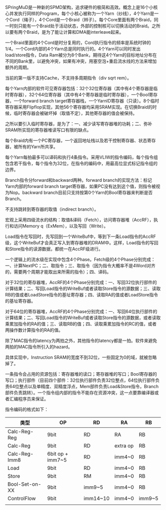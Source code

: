

SPringMuD是一种新的SPMD架构，追求硬件的极简和高效。概念上是16个小核心并发执行同样的Program，每个小核心被称为一个Yarn（纱线），4个Yarn是一个Cord（绳子），4个Cord是一个Braid（辫子）。每个Core里面有两个Braid，同一时刻只能有一个Braid处于活动状态，外部的控制核可以切换活动的Braid。之所以要有两个Braid，是为了能让计算和DMA能interleave起来。

一个Braid里面的4个Cord是时分复用的，Cord执行指令的频率是系统时钟的1/4。一个Cord内部的4个Yarn总是同时执行的。4个Yarn可以同时发出load/store指令，Data Ram被分为8个Bank，期待这4个Yarn的目标地址分布在不同的Bank里，以避免冲突，如果有冲突，用塞空泡+重启流水线的方法来增加额外的周期。

当前的第一版不支持Cache，不支持多周期指令（div sqrt rem）。

每个Yarn内部的软件可见寄存器包括：32个32位寄存器（其中有4个寄存器是临时寄存器），32个64位寄存器（其中有4个寄存器是临时寄存器），一个Bool寄存器，一个forward branch target寄存器栈，一个YarnID寄存器（只读）。8个临时寄存器采用Flipflop实现，其他56个寄存器均采用SRAM实现。在切换Braid的时候，临时寄存器会被破坏掉（取值不定），其他寄存器的值会被保持。

之所以要引入临时寄存器，是为了：一、减少读写寄存器堆的功耗；二、弥补SRAM所实现的寄存器堆读写口有限的缺点。

每个Braid内有一个PC寄存器，一个返回地址栈以及若干控制寄存器、状态寄存器，被所有的Yarn所共享。

每个Yarn每拍最多可以译码和执行4条指令。采用VLIW的指令编码，每个指令组包含若干指令，每个指令为32位，在指令的编码中，用最高位显式标记指令组的边界。

Branch指令分forward和backward两种。forward branch的实现方法：标记Yarn内部的forward branch target寄存器，如果PC没有达到这个值，则指令被视为Nop。backward branch目前只支持按第0个Yarn的Bool寄存器来判断是否Branch。

不支持跳转到寄存器的取值（indirect branch）。

宏观上采用四级流水的结构：取值&译码（Fetch），访问寄存器堆（AccRF），执行和访问Memory		q（ExMem），以及写回（Write）。

Load指令在写回时，先写回到一个WriteBuf中，等到下一条Load指令的AccRF级，这个WriteBuf才会真正写入到寄存器堆的DRAM中。这样，Load指令的写回和Store指令的读源数据，都统一在AccRF级进行。

一个逻辑上的流水级在实现中包含4个Phase。Fetch级的4个Phase分别完成：一、计算NextPC；二、取指令；三、取指令（因为指令大概率不是4Word对齐的，需要两个周期才能取出来所需的指令）；四、译码。

对于32位的寄存器堆，AccRF的4个Phase分别完成：一、写回32位执行部件的计算结果；二、写回Load指令的WriteBuf或者读取Store指令的源数据；三、读取RB的值或者LoadStore指令的基址寄存器；四、读取RA的值或者LoadStore指令的基址寄存器。

对于64位的寄存器堆，AccRF的4个Phase分别完成：一、写回64位执行部件的计算结果；二、写回Load指令的WriteBuf或者读取Store指令的源数据，或者读取乘累加指令的RA的值；三、读取RB的值；四、读取乘累加指令的RC的值，或者两操作数计算指令的RA的值。

除了MAC指令的latency为两拍之外，其他指令的latency都是一拍。软件来避免两拍的MAC指令所引入的hazard。

具体实现中，Instruction SRAM的宽度不到32位，一些固定为0的域，就被忽略掉了。

一条指令会占用的资源包括：寄存器堆的读口；寄存器堆的写口；Bool寄存器的写口；执行部件（目前四个部件：32位执行部件负责32位整点，64位执行部件负责64位整点以及单精度、双精度浮点，Mem部件负责Load&Store指令，Branch部件负责跳转）。一个指令组内部的指令不能存在资源冲突，这一点要靠编译器或者汇编程序员来保证。

指令编码的格式如下：

| 类型           | OP               | RD       | RA       | RB     |
| -------------- | ---------------- | -------- | -------- | ------ |
| Calc-Reg-Reg   | 9bit             | RD       | RA       | RB     |
| Calc-Reg       | 9bit             | RD       | extra op | RB     |
| Calc-Reg-Imm8  | 6bit op + imm7~5 | RD       | imm4~0   | RB     |
| Load           | 9bit             | RD       | imm4~0   | RB     |
| Store          | 9bit             | RM       | imm4~0   | RB     |
| Bool-Set-on-XX | 9bit             | imm9~5   | imm4~0   | RB     |
| ControlFlow    | 9bit             | imm14~10 | imm4~0   | imm9~5 |
|                |                  |          |          |        |


